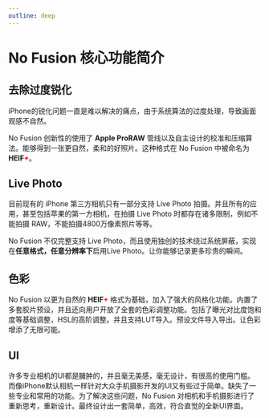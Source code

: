 ```yaml
---
outline: deep
---
```


# No Fusion 核心功能简介

## 去除过度锐化
<a id="remove-sharpening"></a>

iPhone的锐化问题一直是难以解决的痛点，由于系统算法的过度处理，导致画面观感不自然。

No Fusion 创新性的使用了 **Apple ProRAW** 管线以及自主设计的校准和压缩算法。能够得到一张更自然，柔和的好照片。这种格式在 No Fusion 中被命名为 **HEIF**<span style="color:#FF0000; font-weight:bold">+</span>。

## Live Photo
<a id="live-photo"></a>

目前现有的 iPhone 第三方相机只有一部分支持 Live Photo 拍摄。并且所有的应用，甚至包括苹果的第一方相机，在拍摄 Live Photo 时都存在诸多限制，例如不能拍摄 RAW，不能拍摄4800万像素照片等等。

No Fusion 不仅完整支持 Live Photo，而且使用独创的技术绕过系统屏蔽，实现在**任意格式，任意分辨率下**启用Live Photo。让你能够记录更多珍贵的瞬间。

## 色彩
<a id="color"></a>

No Fusion 以更为自然的 **HEIF**<span style="color:#FF0000; font-weight:bold">+</span> 格式为基础，加入了强大的风格化功能。内置了多套胶片预设，并且还向用户开放了全套的色彩调整功能。包括了曝光对比度饱和度等基础调整，HSL的高阶调整。并且支持LUT导入。预设文件导入导出。让色彩增添了无限可能。

## UI
<a id="ui"></a>

许多专业相机的UI都是臃肿的，并且毫无美感，毫无设计，有很高的使用门槛。而像iPhone默认相机一样针对大众手机摄影开发的UI又有些过于简单。缺失了一些专业和常用的功能。为了解决这些问题，No Fusion 对相机和手机摄影进行了重新思考，重新设计。最终设计出一套简单，高效，符合直觉的全新UI界面。

